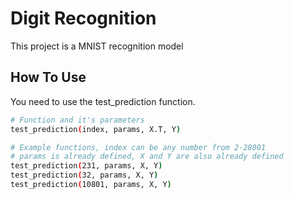 # Digit Recognition

This project is a MNIST recognition model

## How To Use

You need to use the test_prediction function.

```bash
# Function and it's parameters
test_prediction(index, params, X.T, Y)

# Example functions, index can be any number from 2-28001
# params is already defined, X and Y are also already defined
test_prediction(231, params, X, Y)
test_prediction(32, params, X, Y)
test_prediction(10801, params, X, Y)
```